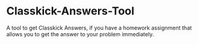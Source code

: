 # Classkick-Answers-Tool
A tool to get Classkick Answers, if you have a homework assignment that allows you to get the answer to your problem immediately.
